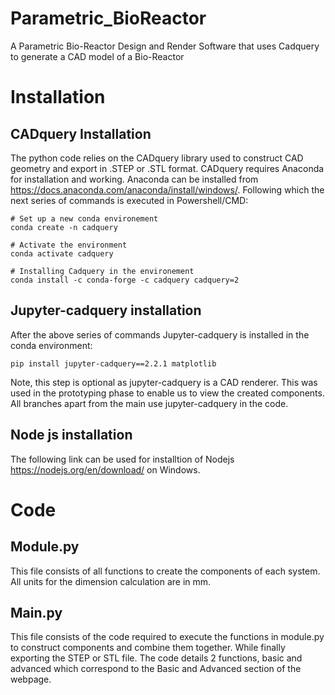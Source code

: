 # Parametric_BioReactor
A Parametric Bio-Reactor Design and Render Software that uses Cadquery to generate a CAD model of a Bio-Reactor

# Installation

## CADquery Installation
The python code relies on the CADquery library used to construct CAD geometry and export in .STEP or .STL format. CADquery requires Anaconda for installation and working. Anaconda can be installed from https://docs.anaconda.com/anaconda/install/windows/. Following which the next series of commands is executed in Powershell/CMD:

```
# Set up a new conda environement
conda create -n cadquery

# Activate the environment
conda activate cadquery

# Installing Cadquery in the environement
conda install -c conda-forge -c cadquery cadquery=2
```
## Jupyter-cadquery installation
After the above series of commands Jupyter-cadquery is installed in the conda environment:

```
pip install jupyter-cadquery==2.2.1 matplotlib

```
Note, this step is optional as jupyter-cadquery is a CAD renderer. This was used in the prototyping phase to enable us to view the created components. All branches apart from the main use jupyter-cadquery in the code.

## Node js installation
The following link can be used for installtion of Nodejs https://nodejs.org/en/download/ on Windows.

# Code

## Module.py
This file consists of all functions to create the components of each system. All units for the dimension calculation are in mm.

## Main.py
This file consists of the code required to execute the functions in module.py to construct components and combine them together. While finally exporting the STEP or STL file. 
The code details 2 functions, basic and advanced which correspond to the Basic and Advanced section of the webpage.
